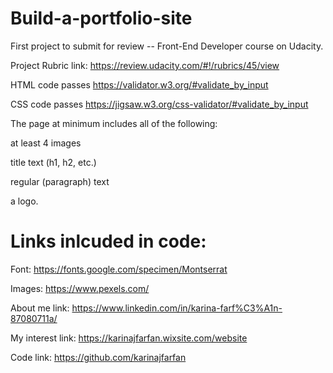 # Build-a-portfolio-site 

First project to submit for review -- Front-End Developer course on Udacity. 


Project Rubric link: https://review.udacity.com/#!/rubrics/45/view

HTML code passes https://validator.w3.org/#validate_by_input

CSS code passes https://jigsaw.w3.org/css-validator/#validate_by_input

The page at minimum includes all of the following:

 at least 4 images

 title text (h1, h2, etc.)

 regular (paragraph) text

 a logo.

# Links inlcuded in code:
Font: https://fonts.google.com/specimen/Montserrat

Images: https://www.pexels.com/


About me link: https://www.linkedin.com/in/karina-farf%C3%A1n-87080711a/

My interest link: https://karinajfarfan.wixsite.com/website

Code link: https://github.com/karinajfarfan



 
